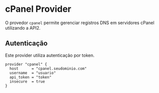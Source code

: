 # cPanel Provider

O provedor `cpanel` permite gerenciar registros DNS em servidores cPanel utilizando a API2.

## Autenticação

Este provider utiliza autenticação por token.

```hcl
provider "cpanel" {
  host      = "cpanel.seudominio.com"
  username  = "usuario"
  api_token = "token"
  insecure  = true
}
